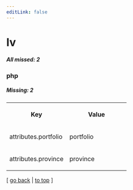 ```yaml
---
editLink: false
---
```


# lv

##### All missed: 2


### php

##### Missing: 2

<table width="100%">
<tr><th width="50%">

Key

</th><th width="50%">

Value

</th></tr>
<tr><td width="50%">

attributes.portfolio

</td><td width="50%">

portfolio

</td></tr>
<tr><td width="50%">

attributes.province

</td><td width="50%">

province

</td></tr>
</table>

[ [go back](../status.md) | [to top](#) ]

